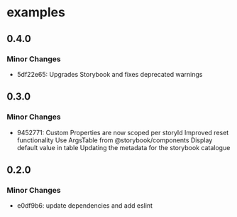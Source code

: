 # examples

## 0.4.0

### Minor Changes

- 5df22e65: Upgrades Storybook and fixes deprecated warnings

## 0.3.0

### Minor Changes

- 9452771: Custom Properties are now scoped per storyId
  Improved reset functionality
  Use ArgsTable from @storybook/components
  Display default value in table
  Updating the metadata for the storybook catalogue

## 0.2.0

### Minor Changes

- e0df9b6: update dependencies and add eslint
